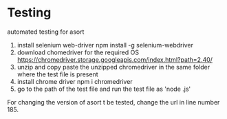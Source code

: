 # Testing
automated testing for asort
1. install selenium web-driver
    npm install -g selenium-webdriver
2. download chomedriver for the required OS
    https://chromedriver.storage.googleapis.com/index.html?path=2.40/
3. unzip and copy paste the unzipped chromedriver in the same folder where the test file is present
4. install chrome driver
    npm i chromedriver
5. go to the path of the test file and run the test file as 'node <filename>.js'

For changing the version of asort t be tested, change the url in line number 185.
